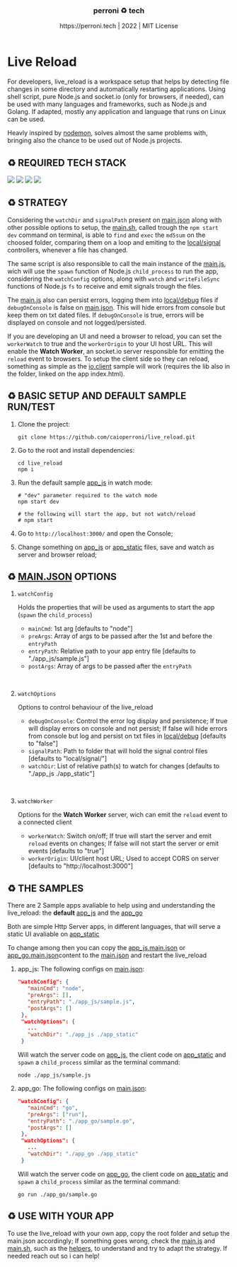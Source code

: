 <div align="center"> <h3> perroni ♻ tech </h3> https://perroni.tech | 2022 | MIT License  </div>

<br>

# Live Reload

<p>

For developers, live_reload is a workspace setup that helps by detecting file changes in some directory and automatically restarting applications. Using shell script, pure Node.js and socket.io (only for browsers, if needed), can be used with many languages and frameworks, such as Node.js and Golang. If adapted, mostly any application and language that runs on Linux can be used.

Heavly inspired by [nodemon](https://github.com/remy/nodemon#nodemon), solves almost the same problems with, bringing also the chance to be used out of Node.js projects.

</p>

## ♻ REQUIRED TECH STACK

<div>
<img src="https://img.shields.io/badge/JavaScript-323330?style=for-the-badge&logo=javascript&logoColor=F7DF1E" />
<img src="https://img.shields.io/badge/Node.js-43853D?style=for-the-badge&logo=node.js&logoColor=white" />
<img src="https://img.shields.io/badge/Linux-FCC624?style=for-the-badge&logo=linux&logoColor=black" />
<img src="https://img.shields.io/badge/Shell_Script-121011?style=for-the-badge&logo=gnu-bash&logoColor=white" />
</div>

## ♻ STRATEGY

<p>

Considering the `watchDir` and `signalPath` present on [main.json](./main.json) along with other possible options to setup, the [main.sh](./main.sh), called trough the `npm start dev` command on terminal, is able to `find` and `exec` the `md5sum` on the choosed folder, comparing them on a loop and emiting to the [local/signal](./local/signal/) controllers, whenever a file has changed.

The same script is also responsible to call the main instance of the [main.js](./main.js), wich will use the `spawn` function of Node.js `child_process` to run the app, considering the `watchConfig` options, along with `watch` and `writeFileSync` functions of Node.js `fs` to receive and emit signals trough the files.

The [main.js](./main.js) also can persist errors, logging them into [local/debug](./local/debug/) files if `debugOnConsole` is false on [main.json](./main.json). This will hide errors from console but keep them on txt dated files. If `debugOnConsole` is true, errors will be displayed on console and not logged/persisted.

If you are developing an UI and need a browser to reload, you can set the `workerWatch` to true and the `workerOrigin` to your UI host URL. This will enable the **Watch Worker**, an socket.io server responsible for emitting the `reload` event to browsers. To setup the client side so they can reload, something as simple as the [io.client](./app_static/io.client.js) sample will work (requires the lib also in the folder, linked on the app index.html).

</p>

## ♻ BASIC SETUP AND DEFAULT SAMPLE RUN/TEST

1. Clone the project:

   ```shell
   git clone https://github.com/caioperroni/live_reload.git
   ```

2. Go to the root and install dependencies:

   ```shell
   cd live_reload
   npm i
   ```

3. Run the default sample [app_js](./app_js/) in watch mode:

   ```shell
   # "dev" parameter required to the watch mode
   npm start dev

   # the following will start the app, but not watch/reload
   # npm start
   ```

4. Go to `http://localhost:3000/` and open the Console;

5. Change something on [app_js](./app_js/) or [app_static](./app_static/) files, save and watch as server and browser reload;

## ♻ [MAIN.JSON](./main.json) OPTIONS

1. `watchConfig`

   Holds the properties that will be used as arguments to start the app (`spawn` the `child_process`)

   - `mainCmd`: 1st arg [defaults to "node"]
   - `preArgs`: Array of args to be passed after the 1st and before the `entryPath`
   - `entryPath`: Relative path to your app entry file [defaults to "./app_js/sample.js"]
   - `postArgs`: Array of args to be passed after the `entryPath`

<br>

2. `watchOptions`

   Options to control behaviour of the live_reload

   - `debugOnConsole`: Control the error log display and persistence; If true will display errors on console and not persist; If false will hide errors from console but log and persist on txt files in [local/debug](./local/debug/) [defaults to "false"]
   - `signalPath`: Path to folder that will hold the signal control files [defaults to "local/signal/"]
   - `watchDir`: List of relative path(s) to watch for changes [defaults to "./app_js ./app_static"]

<br>

3. `watchWorker`

   Options for the **Watch Worker** server, wich can emit the `reload` event to a connected client

   - `workerWatch`: Switch on/off; If true will start the server and emit `reload` events on changes; If false will not start the server or emit events [defaults to "true"]
   - `workerOrigin`: UI/client host URL; Used to accept CORS on server [defaults to "http://localhost:3000"]

## ♻ THE SAMPLES

<p>

There are 2 Sample apps avaliable to help using and understanding the live_reload: the **default** [app_js](./app_js/) and the [app_go](./app_go/)

Both are simple Http Server apps, in different languages, that will serve a static UI avaliable on [app_static](./app_static/)

To change among then you can copy the [app_js.main.json](./app_js.main.json) or [app_go.main.json](./app_go.main.json)content to the [main.json](./main.json) and restart the live_reload

</p>

1. app_js: The following configs on [main.json](./main.json):

   ```json
   "watchConfig": {
      "mainCmd": "node",
      "preArgs": [],
      "entryPath": "./app_js/sample.js",
      "postArgs": []
    },
    "watchOptions": {
      ...
      "watchDir": "./app_js ./app_static"
    }
   ```

   Will watch the server code on [app_js](./app_js/), the client code on [app_static](./app_static/) and `spawn` a `child_process` similar as the terminal command:

   ```shell
   node ./app_js/sample.js
   ```

2. app_go: The following configs on [main.json](./main.json):

   ```json
   "watchConfig": {
      "mainCmd": "go",
      "preArgs": ["run"],
      "entryPath": "./app_go/sample.go",
      "postArgs": []
    },
    "watchOptions": {
      ...
      "watchDir": "./app_go ./app_static"
    }
   ```

   Will watch the server code on [app_go](./app_go/), the client code on [app_static](./app_static/) and `spawn` a `child_process` similar as the terminal command:

   ```shell
   go run ./app_go/sample.go
   ```

## ♻ USE WITH YOUR APP

<p>

To use the live_reload with your own app, copy the root folder and setup the main.json accordingly; If something goes wrong, check the [main.js](./main.js) and [main.sh](./main.sh), such as the [helpers](./local/helper/), to understand and try to adapt the strategy. If needed reach out so i can help!

</p>
